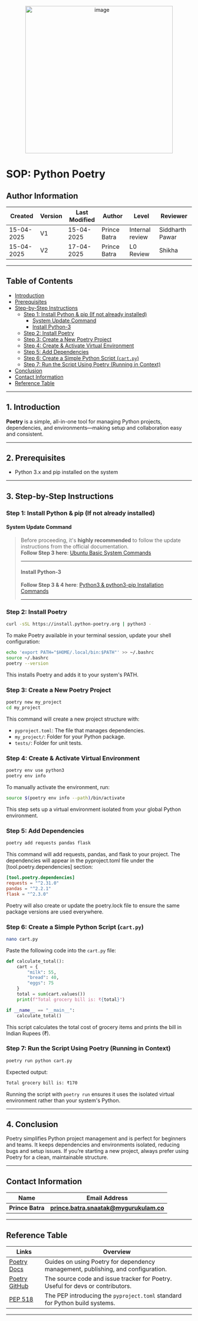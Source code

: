 <p align="center">
  <img src="https://th.bing.com/th/id/OIP.u0ITNfG1tfzVyuLcZWPWTAHaD4?w=343&h=180&c=7&r=0&o=5&dpr=1.3&pid=1.7" alt="image" width="400"/>
</p>

# SOP: Python Poetry

## **Author Information**
| **Created**       | **Version** | **Last Modified** | **Author**        | **Level**            | **Reviewer**  |
|--------------------|-------------|-------------------|-------------------|------------------------|---------------|
| 15-04-2025         | V1          | 15-04-2025        | Prince Batra    | Internal review        | Siddharth Pawar        |
| 15-04-2025         | V2          | 17-04-2025        | Prince Batra      | L0 Review | Shikha        |

---

## Table of Contents

- [Introduction](#1-introduction)  
- [Prerequisites](#2-prerequisites)  
- [Step-by-Step Instructions](#3-step-by-step-instructions)  
  - [Step 1: Install Python & pip (If not already installed)](#step-1-install-python--pip-if-not-already-installed)  
    - [System Update Command](#system-update-command)  
    - [Install Python-3](#install-python-3) 
  - [Step 2: Install Poetry](#step-2-install-poetry)  
  - [Step 3: Create a New Poetry Project](#step-3-create-a-new-poetry-project)  
  - [Step 4: Create & Activate Virtual Environment](#step-4-create--activate-virtual-environment)  
  - [Step 5: Add Dependencies](#step-5-add-dependencies)  
  - [Step 6: Create a Simple Python Script (`cart.py`)](#step-6-create-a-simple-python-script-cartpy)  
  - [Step 7: Run the Script Using Poetry (Running in Context)](#step-7-run-the-script-using-poetry-running-in-context)  
- [Conclusion](#4-conclusion)  
- [Contact Information](#contact-information)  
- [Reference Table](#reference-table)

---

## 1. Introduction

**Poetry** is a simple, all-in-one tool for managing Python projects, dependencies, and environments—making setup and collaboration easy and consistent.

---

## 2. Prerequisites  
- Python 3.x and pip installed on the system
  
---

## 3. Step-by-Step Instructions  

### Step 1: Install Python & pip (If not already installed)

 #### System Update Command
> Before proceeding, it's **highly recommended** to follow the update instructions from the official documentation.  
>  **Follow Step 3 here**: [Ubuntu Basic System Commands](https://github.com/snaatak-Downtime-Crew/Documentation/blob/durgesh_scrums_3/common_stack/operating_system/ubuntu/sop/commoncommands/README.md#1-basic-system-commands)
>
> ---
>
> #### Install Python-3 
>  **Follow Step 3 & 4 here**: [Python3 & python3-pip Installation Commands](https://github.com/snaatak-Downtime-Crew/Documentation/blob/adil_scrums_11/common_stack/application/python/installation/guide/READEME.md#step-3-install-python3)
>
> ---

### Step 2: Install Poetry

```bash
curl -sSL https://install.python-poetry.org | python3 -
```

To make Poetry available in your terminal session, update your shell configuration:

```bash
echo 'export PATH="$HOME/.local/bin:$PATH"' >> ~/.bashrc
source ~/.bashrc
poetry --version
```

This installs Poetry and adds it to your system's PATH.

### Step 3: Create a New Poetry Project

```bash
poetry new my_project
cd my_project
```

This command will create a new project structure with:
- `pyproject.toml`: The file that manages dependencies.
- `my_project/`: Folder for your Python package.
- `tests/`: Folder for unit tests.

### Step 4: Create & Activate Virtual Environment

```bash
poetry env use python3
poetry env info
```

To manually activate the environment, run:

```bash
source $(poetry env info --path)/bin/activate
```

This step sets up a virtual environment isolated from your global Python environment.

### Step 5: Add Dependencies

```bash
poetry add requests pandas flask
```

This command will add requests, pandas, and flask to your project. The dependencies will appear in the pyproject.toml file under the [tool.poetry.dependencies] section:

```toml
[tool.poetry.dependencies]
requests = "^2.31.0"
pandas = "^2.2.1"
flask = "^2.3.0"
```

Poetry will also create or update the poetry.lock file to ensure the same package versions are used everywhere.

### Step 6: Create a Simple Python Script (`cart.py`)

```bash
nano cart.py
```

Paste the following code into the `cart.py` file:

```python
def calculate_total():
    cart = {
        "milk": 55,
        "bread": 40,
        "eggs": 75
    }
    total = sum(cart.values())
    print(f"Total grocery bill is: ₹{total}")

if __name__ == "__main__":
    calculate_total()
```

This script calculates the total cost of grocery items and prints the bill in Indian Rupees (₹).

### Step 7: Run the Script Using Poetry (Running in Context)

```bash
poetry run python cart.py
```

Expected output:

```bash
Total grocery bill is: ₹170
```

Running the script with `poetry run` ensures it uses the isolated virtual environment rather than your system's Python.

---

## 4. Conclusion
Poetry simplifies Python project management and is perfect for beginners and teams. It keeps dependencies and environments isolated, reducing bugs and setup issues. If you’re starting a new project, always prefer using Poetry for a clean, maintainable structure.

---

## **Contact Information**
| **Name** | **Email Address**        |
|----------|--------------------------|
| **Prince Batra**  | **prince.batra.snaatak@mygurukulam.co**   |

---

## **Reference Table**
| **Links** | **Overview** |
|---------------|-------------|
| [Poetry Docs](https://python-poetry.org/docs/) | Guides on using Poetry for dependency management, publishing, and configuration. |
| [Poetry GitHub](https://github.com/python-poetry/poetry) | The source code and issue tracker for Poetry. Useful for devs or contributors. |
| [PEP 518](https://peps.python.org/pep-0518/) | The PEP introducing the `pyproject.toml` standard for Python build systems. |

---
